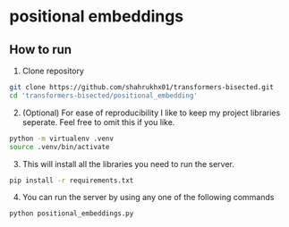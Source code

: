 # positional embeddings
## How to run
1. Clone repository
```bash
git clone https://github.com/shahrukhx01/transformers-bisected.git
cd 'transformers-bisected/positional_embedding'
```
2. (Optional) For ease of reproducibility I like to keep my project libraries seperate. Feel free to omit this if you like. 
```bash
python -m virtualenv .venv
source .venv/bin/activate
```
3. This will install all the libraries you need to run the server.
```bash
pip install -r requirements.txt
```
4. You can run the server by using any one of the following commands
```bash
python positional_embeddings.py
```

